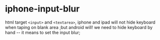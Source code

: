 # iphone-input-blur

html target ```<input>``` and ```<textarea>```, iphone and ipad will not hide keyboard when taping on blank area ;but android will! we need to hide keyboard by hand -- it means to set the input blur;